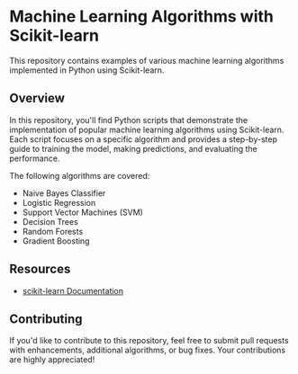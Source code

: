 # Machine Learning Algorithms with Scikit-learn

This repository contains examples of various machine learning algorithms implemented in Python using Scikit-learn.

## Overview

In this repository, you'll find Python scripts that demonstrate the implementation of popular machine learning algorithms using Scikit-learn. Each script focuses on a specific algorithm and provides a step-by-step guide to training the model, making predictions, and evaluating the performance.

The following algorithms are covered:

- Naive Bayes Classifier
- Logistic Regression
- Support Vector Machines (SVM)
- Decision Trees
- Random Forests
- Gradient Boosting

## Resources

- [scikit-learn Documentation](https://scikit-learn.org/stable/index.html)

## Contributing

If you'd like to contribute to this repository, feel free to submit pull requests with enhancements, additional algorithms, or bug fixes. Your contributions are highly appreciated!
